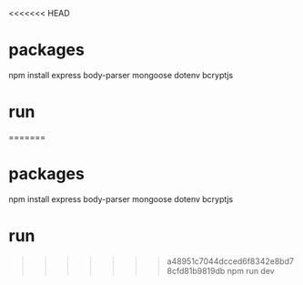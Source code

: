 <<<<<<< HEAD
# packages
npm install express body-parser mongoose dotenv bcryptjs

# run
=======
# packages
npm install express body-parser mongoose dotenv bcryptjs

# run
>>>>>>> a48951c7044dcced6f8342e8bd78cfd81b9819db
npm run dev